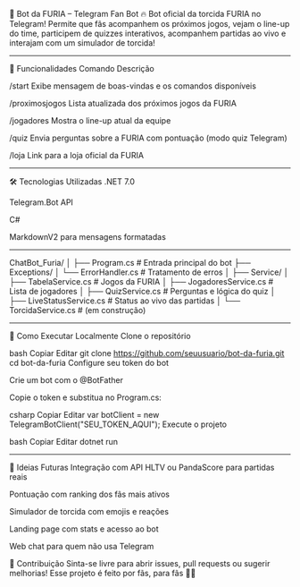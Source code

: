 🦾 Bot da FURIA – Telegram Fan Bot
🔥 Bot oficial da torcida FURIA no Telegram!
Permite que fãs acompanhem os próximos jogos, vejam o line-up do time, participem de quizzes interativos, acompanhem partidas ao vivo e interajam com um simulador de torcida!

-------------------------------------------------------------------------------------------------------

🚀 Funcionalidades
Comando	Descrição

/start	Exibe mensagem de boas-vindas e os comandos disponíveis

/proximosjogos	Lista atualizada dos próximos jogos da FURIA

/jogadores	Mostra o line-up atual da equipe

/quiz	Envia perguntas sobre a FURIA com pontuação (modo quiz Telegram)

/loja	Link para a loja oficial da FURIA

-------------------------------------------------------------------------------------------------------

🛠️ Tecnologias Utilizadas
.NET 7.0

Telegram.Bot API

C#

MarkdownV2 para mensagens formatadas

-------------------------------------------------------------------------------------------------------

ChatBot_Furia/
│
├── Program.cs                   # Entrada principal do bot
├── Exceptions/
│   └── ErrorHandler.cs         # Tratamento de erros
│
├── Service/
│   ├── TabelaService.cs        # Jogos da FURIA
│   ├── JogadoresService.cs     # Lista de jogadores
│   ├── QuizService.cs          # Perguntas e lógica do quiz
│   ├── LiveStatusService.cs    # Status ao vivo das partidas
│   └── TorcidaService.cs       # (em construção)

-------------------------------------------------------------------------------------------------------

🧪 Como Executar Localmente
Clone o repositório

bash
Copiar
Editar
git clone https://github.com/seuusuario/bot-da-furia.git
cd bot-da-furia
Configure seu token do bot

Crie um bot com o @BotFather

Copie o token e substitua no Program.cs:

csharp
Copiar
Editar
var botClient = new TelegramBotClient("SEU_TOKEN_AQUI");
Execute o projeto

bash
Copiar
Editar
dotnet run

-------------------------------------------------------------------------------------------------------

🧠 Ideias Futuras
Integração com API HLTV ou PandaScore para partidas reais

Pontuação com ranking dos fãs mais ativos

Simulador de torcida com emojis e reações

Landing page com stats e acesso ao bot

Web chat para quem não usa Telegram

🤝 Contribuição
Sinta-se livre para abrir issues, pull requests ou sugerir melhorias!
Esse projeto é feito por fãs, para fãs 💜🖤

